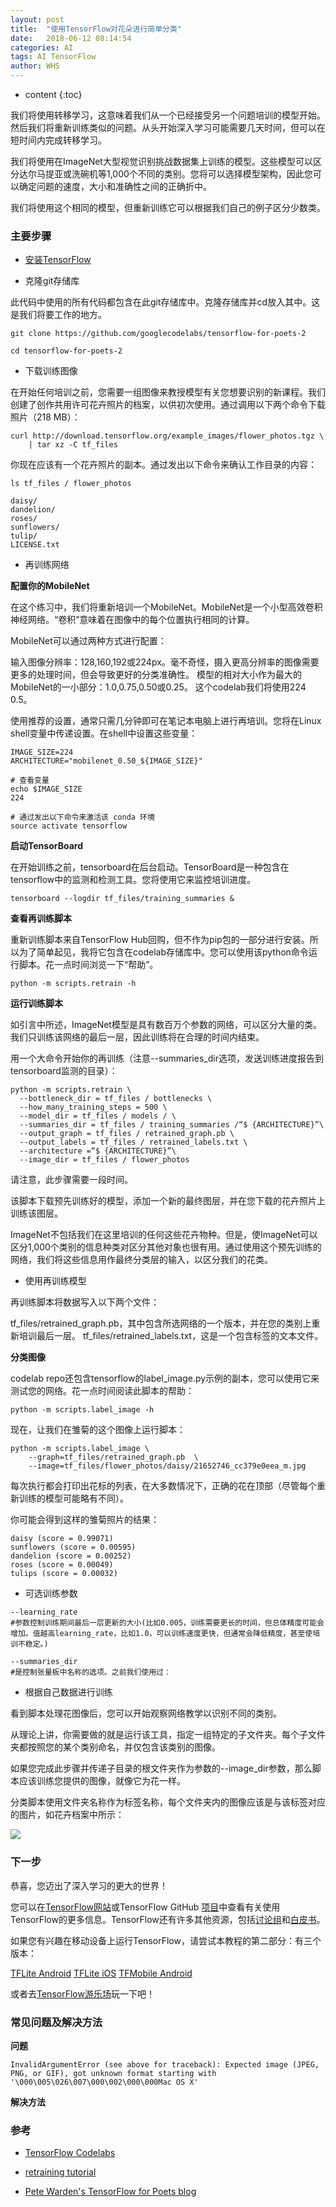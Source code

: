 ```yaml
---
layout: post
title:  "使用TensorFlow对花朵进行简单分类"
date:   2018-06-12 08:14:54
categories: AI
tags: AI TensorFlow
author: WHS
---
```


* content
{:toc}

我们将使用转移学习，这意味着我们从一个已经接受另一个问题培训的模型开始。然后我们将重新训练类似的问题。从头开始深入学习可能需要几天时间，但可以在短时间内完成转移学习。

我们将使用在ImageNet大型视觉识别挑战数据集上训练的模型。这些模型可以区分达尔马提亚或洗碗机等1,000个不同的类别。您将可以选择模型架构，因此您可以确定问题的速度，大小和准确性之间的正确折中。

我们将使用这个相同的模型，但重新训练它可以根据我们自己的例子区分少数类。







### 主要步骤

* [安装TensorFlow](http://wuhongsheng.top/2017/12/15/TensorFlow%E7%8E%AF%E5%A2%83%E9%85%8D%E7%BD%AE/)

* 克隆git存储库

此代码中使用的所有代码都包含在此git存储库中。克隆存储库并cd放入其中。这是我们将要工作的地方。

```
git clone https://github.com/googlecodelabs/tensorflow-for-poets-2

cd tensorflow-for-poets-2
```

* 下载训练图像

在开始任何培训之前，您需要一组图像来教授模型有关您想要识别的新课程。我们创建了创作共用许可花卉照片的档案，以供初次使用。通过调用以下两个命令下载照片（218 MB）：

```
curl http://download.tensorflow.org/example_images/flower_photos.tgz \
    | tar xz -C tf_files
```

你现在应该有一个花卉照片的副本。通过发出以下命令来确认工作目录的内容：
```
ls tf_files / flower_photos

daisy/
dandelion/
roses/
sunflowers/
tulip/
LICENSE.txt
```
* 再训练网络

**配置你的MobileNet**

在这个练习中，我们将重新培训一个MobileNet。MobileNet是一个小型高效卷积神经网络。“卷积”意味着在图像中的每个位置执行相同的计算。

MobileNet可以通过两种方式进行配置：

输入图像分辨率：128,160,192或224px。毫不奇怪，摄入更高分辨率的图像需要更多的处理时间，但会导致更好的分类准确性。
模型的相对大小作为最大的MobileNet的一小部分：1.0,0.75,0.50或0.25。
这个codelab我们将使用224 0.5。

使用推荐的设置，通常只需几分钟即可在笔记本电脑上进行再培训。您将在Linux shell变量中传递设置。在shell中设置这些变量：

```
IMAGE_SIZE=224
ARCHITECTURE="mobilenet_0.50_${IMAGE_SIZE}"

# 查看变量
echo $IMAGE_SIZE
224

# 通过发出以下命令来激活该 conda 环境
source activate tensorflow
```
**启动TensorBoard**

在开始训练之前，tensorboard在后台启动。TensorBoard是一种包含在tensorflow中的监测和检测工具。您将使用它来监控培训进度。
```
tensorboard --logdir tf_files/training_summaries &

```
**查看再训练脚本**

重新训练脚本来自TensorFlow Hub回购，但不作为pip包的一部分进行安装。所以为了简单起见，我将它包含在codelab存储库中。您可以使用该python命令运行脚本。花一点时间浏览一下“帮助”。

```
python -m scripts.retrain -h

```

**运行训练脚本**

如引言中所述，ImageNet模型是具有数百万个参数的网络，可以区分大量的类。我们只训练该网络的最后一层，因此训练将在合理的时间内结束。

用一个大命令开始你的再训练（注意--summaries_dir选项，发送训练进度报告到tensorboard监测的目录）：

```
python -m scripts.retrain \
  --bottleneck_dir = tf_files / bottlenecks \
  --how_many_training_steps = 500 \
  --model_dir = tf_files / models / \
  --summaries_dir = tf_files / training_summaries /“$ {ARCHITECTURE}”\
  --output_graph = tf_files / retrained_graph.pb \
  --output_labels = tf_files / retrained_labels.txt \
  --architecture =“$ {ARCHITECTURE}”\
  --image_dir = tf_files / flower_photos
```

请注意，此步骤需要一段时间。

该脚本下载预先训练好的模型，添加一个新的最终图层，并在您下载的花卉照片上训练该图层。 

ImageNet不包括我们在这里培训的任何这些花卉物种。但是，使ImageNet可以区分1,000个类别的信息种类对区分其他对象也很有用。通过使用这个预先训练的网络，我们将这些信息用作最终分类层的输入，以区分我们的花类。

* 使用再训练模型

再训练脚本将数据写入以下两个文件：

tf_files/retrained_graph.pb，其中包含所选网络的一个版本，并在您的类别上重新培训最后一层。
tf_files/retrained_labels.txt，这是一个包含标签的文本文件。

**分类图像**

codelab repo还包含tensorflow的label_image.py示例的副本，您可以使用它来测试您的网络。花一点时间阅读此脚本的帮助：
```
python -m scripts.label_image -h

```
现在，让我们在雏菊的这个图像上运行脚本：

```
python -m scripts.label_image \
    --graph=tf_files/retrained_graph.pb  \
    --image=tf_files/flower_photos/daisy/21652746_cc379e0eea_m.jpg
```
每次执行都会打印出花标的列表，在大多数情况下，正确的花在顶部（尽管每个重新训练的模型可能略有不同）。

你可能会得到这样的雏菊照片的结果：
```
daisy (score = 0.99071)
sunflowers (score = 0.00595)
dandelion (score = 0.00252)
roses (score = 0.00049)
tulips (score = 0.00032)
```

* 可选训练参数

```
--learning_rate 
#参数控制训练期间最后一层更新的大小(比如0.005，训练需要更长的时间，但总体精度可能会增加。值越高learning_rate，比如1.0，可以训练速度更快，但通常会降低精度，甚至使培训不稳定。)

--summaries_dir 
#是控制张量板中名称的选项。之前我们使用过：
```

* 根据自己数据进行训练


看到脚本处理花图像后，您可以开始观察网络教学以识别不同的类别。

从理论上讲，你需要做的就是运行该工具，指定一组特定的子文件夹。每个子文件夹都按照您的某个类别命名，并仅包含该类别的图像。

如果您完成此步骤并传递子目录的根文件夹作为参数的--image_dir参数，那么脚本应该训练您提供的图像，就像它为花一样。

分类脚本使用文件夹名称作为标签名称，每个文件夹内的图像应该是与该标签对应的图片，如花卉档案中所示：

![](https://codelabs.tensorflowers.cn/codelabs/tensorflow-for-poets/img/9444bbae4d5d9ab1.png)

### 下一步

恭喜，您迈出了深入学习的更大的世界！

您可以在[TensorFlow网站](https://tensorflow.google.cn/)或TensorFlow GitHub [项目](https://github.com/tensorflow/)中查看有关使用TensorFlow的更多信息。TensorFlow还有许多其他资源，包括[讨论组](https://groups.google.com/a/tensorflow.org/forum/#!forum/discuss)和[白皮书](https://www.tfimgs.cn/resources/pdfs/45166.pdf)。

如果您有兴趣在移动设备上运行TensorFlow，请尝试本教程的第二部分：有三个版本：

[TFLite Android](https://codelabs.tensorflowers.cn/codelabs/tensorflow-for-poets-2-tflite/index.html#)
[TFLite iOS](https://codelabs.tensorflowers.cn/codelabs/tensorflow-for-poets-2-ios/index.html#0)
[TFMobile Android](https://codelabs.tensorflowers.cn/codelabs/tensorflow-for-poets-2/index.html#0)


或者去[TensorFlow游乐场](http://playground.tensorflow.org/#activation=tanh&batchSize=10&dataset=circle&regDataset=reg-plane&learningRate=0.03&regularizationRate=0&noise=0&networkShape=4,2&seed=0.74359&showTestData=false&discretize=false&percTrainData=50&x=true&y=true&xTimesY=false&xSquared=false&ySquared=false&cosX=false&sinX=false&cosY=false&sinY=false&collectStats=false&problem=classification&initZero=false&hideText=false)玩一下吧！


### 常见问题及解决方法

**问题**
```
InvalidArgumentError (see above for traceback): Expected image (JPEG, PNG, or GIF), got unknown format starting with '\000\005\026\007\000\002\000\000Mac OS X'
```

**解决方法**




### 参考

* [TensorFlow Codelabs](https://codelabs.tensorflowers.cn/codelabs/tensorflow-for-poets/index.html#0)

* [retraining tutorial](https://tensorflow.google.cn/tutorials/image_retraining)

* [Pete Warden's TensorFlow for Poets blog](https://petewarden.com/2016/02/28/tensorflow-for-poets/)

